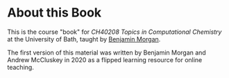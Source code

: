 # About this Book

This is the course "book" for *CH40208 Topics in Computational Chemistry* at the University of Bath, taught by [Benjamin Morgan](mailto:b.j.morgan@bath.ac.uk).

The first version of this material was written by Benjamin Morgan and Andrew McCluskey in 2020 as a flipped learning resource for online teaching. 
